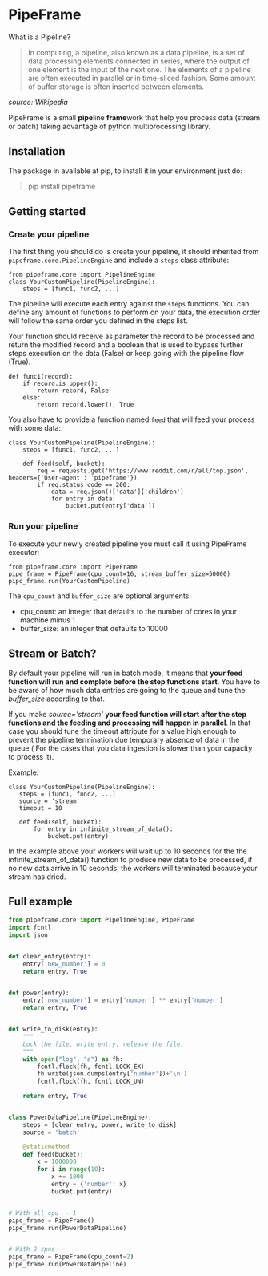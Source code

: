 # PipeFrame
What is a Pipeline? 

> In computing, a pipeline, also known as a data pipeline, is a set of data processing elements connected in series, where the output of one element is the input of the next one. The elements of a pipeline are often executed in parallel or in time-sliced fashion. Some amount of buffer storage is often inserted between elements.

_source: Wikipedia_

PipeFrame is a small **pipe**line **frame**work that help you process data (stream or batch) taking advantage of python multiprocessing library.

## Installation

The package in available at pip, to install it in your environment just do:

 > pip install pipeframe

## Getting started

### Create your pipeline
The first thing you should do is create your pipeline, it should inherited from `pipeframe.core.PipelineEngine`
and include a `steps` class attribute:

```python3
from pipeframe.core import PipelineEngine
class YourCustomPipeline(PipelineEngine):
    steps = [func1, func2, ...]
```

The pipeline will execute each entry against the `steps` functions. You can 
define any amount of functions to perform on your data, the execution order
will follow the same order you defined in the steps list.

Your function should receive as parameter the record to be processed and return
the modified record and a boolean that is used to bypass further steps execution
on the data (False) or keep going with the pipeline flow (True).

```python3
def func1(record):
    if record.is_upper():
        return record, False
    else:
        return record.lower(), True 
```

You also have to provide a function named `feed` that will feed your process with some data:

```python3
class YourCustomPipeline(PipelineEngine):
    steps = [func1, func2, ...]

    def feed(self, bucket):
        req = requests.get('https://www.reddit.com/r/all/top.json', headers={'User-agent': 'pipeframe'})
        if req.status_code == 200:
            data = req.json()['data']['children']
            for entry in data:
                bucket.put(entry['data'])
```

### Run your pipeline

To execute your newly created pipeline you must call it using PipeFrame executor:

```python3
from pipeframe.core import PipeFrame
pipe_frame = PipeFrame(cpu_count=16, stream_buffer_size=50000)
pipe_frame.run(YourCustomPipeline)
```

The `cpu_count` and `buffer_size` are optional arguments:

 - cpu_count: an integer that defaults to the number of cores in your machine minus 1
 - buffer_size: an integer that defaults to 10000 
 
 ## Stream or Batch?
 
 By default your pipeline will run in batch mode, it means that **your feed function will run and complete before the step
 functions start**. You have to be aware of how much data entries are going to the queue and tune the _buffer_size_ 
 according to that.
 
 If you make _source='stream'_ **your feed function will start after the step functions and the feeding and processing
 will happen in parallel**. In that case you should tune the timeout attribute for a value high enough to prevent the
 pipeline termination due temporary absence of data in the queue ( For the cases that you data ingestion is slower than 
 your capacity to process it). 
 
 Example:
 
 ```python3
class YourCustomPipeline(PipelineEngine):
    steps = [func1, func2, ...]
    source = 'stream'
    timeout = 10 

    def feed(self, bucket):
        for entry in infinite_stream_of_data():
            bucket.put(entry)
```

In the example above your workers will wait up to 10 seconds for the the infinite_stream_of_data() function to produce 
new data to be processed, if no new data arrive in 10 seconds, the workers will terminated because your stream has dried.

## Full example

```python 
from pipeframe.core import PipelineEngine, PipeFrame
import fcntl
import json


def clear_entry(entry):
    entry['new_number'] = 0
    return entry, True


def power(entry):
    entry['new_number'] = entry['number'] ** entry['number']
    return entry, True


def write_to_disk(entry):
    """
    Lock the file, write entry, release the file.
    """
    with open("log", "a") as fh:
        fcntl.flock(fh, fcntl.LOCK_EX)
        fh.write(json.dumps(entry['number'])+'\n')
        fcntl.flock(fh, fcntl.LOCK_UN)

    return entry, True


class PowerDataPipeline(PipelineEngine):
    steps = [clear_entry, power, write_to_disk]
    source = 'batch'

    @staticmethod
    def feed(bucket):
        x = 1000000
        for i in range(10):
            x += 1000
            entry = {'number': x}
            bucket.put(entry)


# With all cpu  - 1
pipe_frame = PipeFrame()
pipe_frame.run(PowerDataPipeline)


# With 2 cpus
pipe_frame = PipeFrame(cpu_count=2)
pipe_frame.run(PowerDataPipeline)
```
